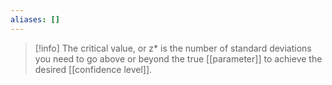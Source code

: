 ```yaml
---
aliases: []
---
```

> [!info] The critical value, or z* is the number of standard deviations you need to go above or beyond the true [[parameter]] to achieve the desired [[confidence level]].

	